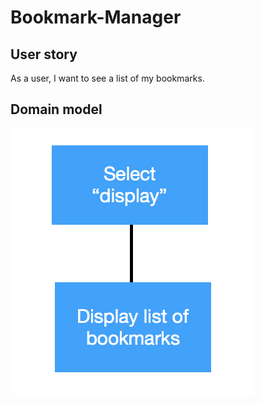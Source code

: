 # Bookmark-Manager

User story
----------
As a user,
I want to see a list of my bookmarks.


Domain model
------------
![Screenshot](model_image.png)
